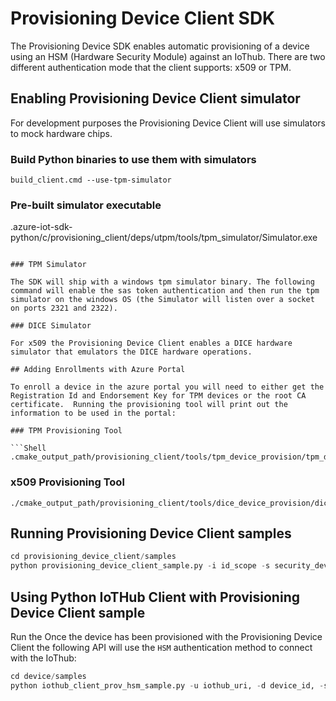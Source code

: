 # Provisioning Device Client SDK

The Provisioning Device SDK enables automatic provisioning of a device using an HSM (Hardware Security Module) against an IoThub.  There are two different authentication mode that the client supports: x509 or TPM.

## Enabling Provisioning Device Client simulator

For development purposes the Provisioning Device Client will use simulators to mock hardware chips.

### Build Python binaries to use them with simulators

```Shell
build_client.cmd --use-tpm-simulator
```

### Pre-built simulator executable
.azure-iot-sdk-python/c/provisioning_client/deps/utpm/tools/tpm_simulator/Simulator.exe
```

### TPM Simulator

The SDK will ship with a windows tpm simulator binary. The following command will enable the sas token authentication and then run the tpm simulator on the windows OS (the Simulator will listen over a socket on ports 2321 and 2322).

### DICE Simulator

For x509 the Provisioning Device Client enables a DICE hardware simulator that emulators the DICE hardware operations.

## Adding Enrollments with Azure Portal

To enroll a device in the azure portal you will need to either get the Registration Id and Endorsement Key for TPM devices or the root CA certificate.  Running the provisioning tool will print out the information to be used in the portal:

### TPM Provisioning Tool

```Shell
.cmake_output_path/provisioning_client/tools/tpm_device_provision/tpm_device_provision.exe
```

### x509 Provisioning Tool

```Shell
./cmake_output_path/provisioning_client/tools/dice_device_provision/dice_device_provision.exe
```

## Running Provisioning Device Client samples

```Python
cd provisioning_device_client/samples
python provisioning_device_client_sample.py -i id_scope -s security_device_type -p protocol
```

## Using Python IoTHub Client with Provisioning Device Client sample

Run the 
Once the device has been provisioned with the Provisioning Device Client the following API will use the `HSM` authentication method to connect with the IoThub:

```Python
cd device/samples
python iothub_client_prov_hsm_sample.py -u iothub_uri, -d device_id, -s security_type -p protocol
```

